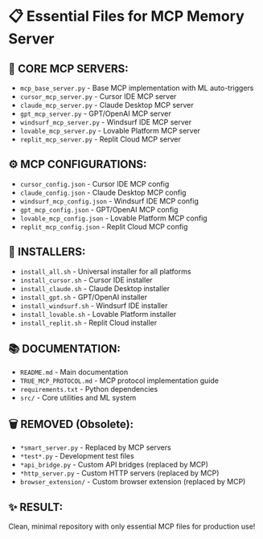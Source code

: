 # 📋 Essential Files for MCP Memory Server

## 🎯 **CORE MCP SERVERS:**
- `mcp_base_server.py` - Base MCP implementation with ML auto-triggers
- `cursor_mcp_server.py` - Cursor IDE MCP server
- `claude_mcp_server.py` - Claude Desktop MCP server  
- `gpt_mcp_server.py` - GPT/OpenAI MCP server
- `windsurf_mcp_server.py` - Windsurf IDE MCP server
- `lovable_mcp_server.py` - Lovable Platform MCP server
- `replit_mcp_server.py` - Replit Cloud MCP server

## ⚙️ **MCP CONFIGURATIONS:**
- `cursor_config.json` - Cursor IDE MCP config
- `claude_config.json` - Claude Desktop MCP config
- `windsurf_mcp_config.json` - Windsurf IDE MCP config
- `gpt_mcp_config.json` - GPT/OpenAI MCP config
- `lovable_mcp_config.json` - Lovable Platform MCP config
- `replit_mcp_config.json` - Replit Cloud MCP config

## 🔧 **INSTALLERS:**
- `install_all.sh` - Universal installer for all platforms
- `install_cursor.sh` - Cursor IDE installer
- `install_claude.sh` - Claude Desktop installer
- `install_gpt.sh` - GPT/OpenAI installer
- `install_windsurf.sh` - Windsurf IDE installer
- `install_lovable.sh` - Lovable Platform installer
- `install_replit.sh` - Replit Cloud installer

## 📚 **DOCUMENTATION:**
- `README.md` - Main documentation
- `TRUE_MCP_PROTOCOL.md` - MCP protocol implementation guide
- `requirements.txt` - Python dependencies
- `src/` - Core utilities and ML system

## 🗑️ **REMOVED (Obsolete):**
- `*smart_server.py` - Replaced by MCP servers
- `*test*.py` - Development test files
- `*api_bridge.py` - Custom API bridges (replaced by MCP)
- `*http_server.py` - Custom HTTP servers (replaced by MCP)
- `browser_extension/` - Custom browser extension (replaced by MCP)

## ✨ **RESULT:**
Clean, minimal repository with only essential MCP files for production use!
